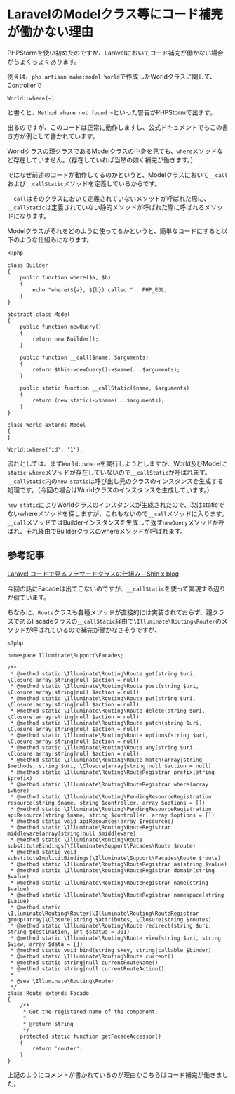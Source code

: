 # LaravelのModelクラス等にコード補完が働かない理由

PHPStormを使い初めたのですが、Laravelにおいてコード補完が働かない場合がちょくちょくあります。

例えば、`php artisan make:model World`で作成したWorldクラスに関して、Controllerで

```
World::where(~)
```

と書くと、`Method where not found ~`といった警告がPHPStormで出ます。

出るのですが、このコードは正常に動作しますし、公式ドキュメントでもこの書き方が例として書かれています。

Worldクラスの親クラスであるModelクラスの中身を見ても、`where`メソッドなど存在していません。（存在していれば当然の如く補完が働きます。）

ではなぜ前述のコードが動作してるのかというと、Modelクラスにおいて`__call`および`__callStatic`メソッドを定義しているからです。

`__call`はそのクラスにおいて定義されていないメソッドが呼ばれた際に、`__callStatic`は定義されていない静的メソッドが呼ばれた際に呼ばれるメソッドになります。

Modelクラスがそれをどのように使ってるかというと、簡単なコードにすると以下のような仕組みになります。

```
<?php

class Builder
{
    public function where($a, $b)
    {
        echo "where(${a}, ${b}) called." . PHP_EOL;
    }
}

abstract class Model
{
    public function newQuery()
    {
        return new Builder();
    }

    public function __call($name, $arguments)
    {
        return $this->newQuery()->$name(...$arguments);
    }

    public static function __callStatic($name, $arguments)
    {
        return (new static)->$name(...$arguments);
    }
}

class World extends Model
{
}

World::where('id', '1');
```

流れとしては、まず`World::where`を実行しようとしますが、World及びModelに`static where`メソッドが存在していないので`__callStatic`が呼ばれます。`__callStatic`内の`new static`は呼び出し元のクラスのインスタンスを生成する処理です。（今回の場合はWorldクラスのインスタンスを生成しています。）

`new static`によりWorldクラスのインスタンスが生成されたので、次はstaticでないwhereメソッドを探しますが、これもないので`__call`メソッドに入ります。`__call`メソッドではBuilderインスタンスを生成して返す`newQuery`メソッドが呼ばれ、それ経由でBuilderクラスのwhereメソッドが呼ばれます。

## 参考記事

[Laravel コードで見るファサードクラスの仕組み - Shin x blog](http://www.1x1.jp/blog/2014/03/laravel-facade-class.html)

今回の話にFacadeは出てこないのですが、`__callStatic`を使って実現する辺りが似ています。

ちなみに、`Route`クラスも各種メソッドが直接的には実装されておらず、親クラスであるFacadeクラスの`__callStatic`経由で`\Illuminate\Routing\Router`のメソッドが呼ばれているので補完が働かなさそうですが、

```
<?php

namespace Illuminate\Support\Facades;

/**
 * @method static \Illuminate\Routing\Route get(string $uri, \Closure|array|string|null $action = null)
 * @method static \Illuminate\Routing\Route post(string $uri, \Closure|array|string|null $action = null)
 * @method static \Illuminate\Routing\Route put(string $uri, \Closure|array|string|null $action = null)
 * @method static \Illuminate\Routing\Route delete(string $uri, \Closure|array|string|null $action = null)
 * @method static \Illuminate\Routing\Route patch(string $uri, \Closure|array|string|null $action = null)
 * @method static \Illuminate\Routing\Route options(string $uri, \Closure|array|string|null $action = null)
 * @method static \Illuminate\Routing\Route any(string $uri, \Closure|array|string|null $action = null)
 * @method static \Illuminate\Routing\Route match(array|string $methods, string $uri, \Closure|array|string|null $action = null)
 * @method static \Illuminate\Routing\RouteRegistrar prefix(string  $prefix)
 * @method static \Illuminate\Routing\RouteRegistrar where(array  $where)
 * @method static \Illuminate\Routing\PendingResourceRegistration resource(string $name, string $controller, array $options = [])
 * @method static \Illuminate\Routing\PendingResourceRegistration apiResource(string $name, string $controller, array $options = [])
 * @method static void apiResources(array $resources)
 * @method static \Illuminate\Routing\RouteRegistrar middleware(array|string|null $middleware)
 * @method static \Illuminate\Routing\Route substituteBindings(\Illuminate\Support\Facades\Route $route)
 * @method static void substituteImplicitBindings(\Illuminate\Support\Facades\Route $route)
 * @method static \Illuminate\Routing\RouteRegistrar as(string $value)
 * @method static \Illuminate\Routing\RouteRegistrar domain(string $value)
 * @method static \Illuminate\Routing\RouteRegistrar name(string $value)
 * @method static \Illuminate\Routing\RouteRegistrar namespace(string $value)
 * @method static \Illuminate\Routing\Router|\Illuminate\Routing\RouteRegistrar group(array|\Closure|string $attributes, \Closure|string $routes)
 * @method static \Illuminate\Routing\Route redirect(string $uri, string $destination, int $status = 301)
 * @method static \Illuminate\Routing\Route view(string $uri, string $view, array $data = [])
 * @method static void bind(string $key, string|callable $binder)
 * @method static \Illuminate\Routing\Route current()
 * @method static string|null currentRouteName()
 * @method static string|null currentRouteAction()
 *
 * @see \Illuminate\Routing\Router
 */
class Route extends Facade
{
    /**
     * Get the registered name of the component.
     *
     * @return string
     */
    protected static function getFacadeAccessor()
    {
        return 'router';
    }
}
```

上記のようにコメントが書かれているのが理由かこちらはコード補完が働きました。
